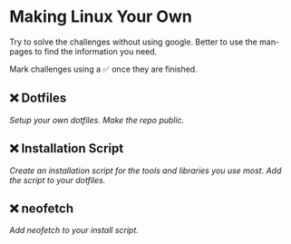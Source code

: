 # Making Linux Your Own

Try to solve the challenges without using google. Better to use the man-pages to find the information you need.

Mark challenges using a ✅ once they are finished.

## ❌ Dotfiles

*Setup your own dotfiles. Make the repo public.*

## ❌ Installation Script

*Create an installation script for the tools and libraries you use most. Add the script to your dotfiles.*

## ❌ neofetch

*Add neofetch to your install script.*
